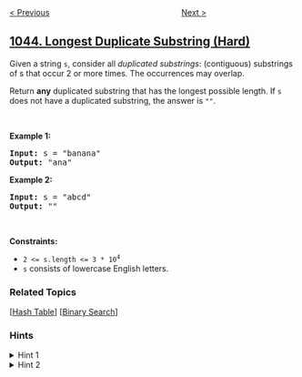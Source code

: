 <!--|This file generated by command(leetcode description); DO NOT EDIT.    |-->
<!--+----------------------------------------------------------------------+-->
<!--|@author    openset <openset.wang@gmail.com>                           |-->
<!--|@link      https://github.com/openset                                 |-->
<!--|@home      https://github.com/openset/leetcode                        |-->
<!--+----------------------------------------------------------------------+-->

[< Previous](../partition-array-for-maximum-sum "Partition Array for Maximum Sum")
　　　　　　　　　　　　　　　　
[Next >](../customers-who-bought-all-products "Customers Who Bought All Products")

## [1044. Longest Duplicate Substring (Hard)](https://leetcode.com/problems/longest-duplicate-substring "最长重复子串")

<p>Given a string <code>s</code>, consider all <em>duplicated substrings</em>: (contiguous) substrings of s that occur 2 or more times.&nbsp;The occurrences&nbsp;may overlap.</p>

<p>Return <strong>any</strong> duplicated&nbsp;substring that has the longest possible length.&nbsp;If <code>s</code> does not have a duplicated substring, the answer is <code>&quot;&quot;</code>.</p>

<p>&nbsp;</p>
<p><strong>Example 1:</strong></p>
<pre><strong>Input:</strong> s = "banana"
<strong>Output:</strong> "ana"
</pre><p><strong>Example 2:</strong></p>
<pre><strong>Input:</strong> s = "abcd"
<strong>Output:</strong> ""
</pre>
<p>&nbsp;</p>
<p><strong>Constraints:</strong></p>

<ul>
	<li><code>2 &lt;= s.length &lt;= 3 * 10<sup>4</sup></code></li>
	<li><code>s</code> consists of lowercase English letters.</li>
</ul>

### Related Topics
  [[Hash Table](../../tag/hash-table/README.md)]
  [[Binary Search](../../tag/binary-search/README.md)]

### Hints
<details>
<summary>Hint 1</summary>
Binary search for the length of the answer.  (If there's an answer of length 10, then there are answers of length 9, 8, 7, ...)
</details>

<details>
<summary>Hint 2</summary>
To check whether an answer of length K exists, we can use Rabin-Karp 's algorithm.
</details>
